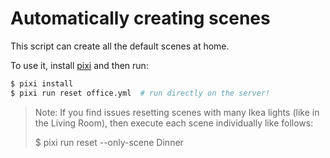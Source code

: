 # Automatically creating scenes

This script can create all the default scenes at home.

To use it, install [pixi](https://pixi.sh) and then run:

```sh
$ pixi install
$ pixi run reset office.yml  # run directly on the server!
```

> Note: If you find issues resetting scenes with many Ikea lights (like in the
> Living Room), then execute each scene individually like follows:
>
> $ pixi run reset <room-configuration-file> --only-scene Dinner
